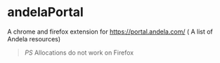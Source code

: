 # andelaPortal
A chrome and firefox extension for https://portal.andela.com/ ( A list of Andela resources)
> *PS* Allocations do not work on Firefox
 
